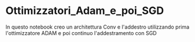 # Ottimizzatori_Adam_e_poi_SGD
 In questo notebook creo un architettura Conv e l'addestro utilizzando prima l'ottimizzatore ADAM e poi  continuo l'addestramento con SGD 
